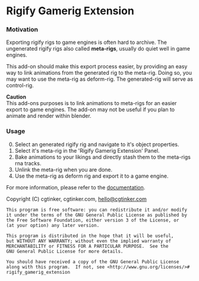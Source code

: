 # Rigify Gamerig Extension


### Motivation
Exporting rigify rigs to game engines is often hard to archive.
The ungenerated rigify rigs also called **meta-rigs**, usually do quiet well in game engines.<br>

This add-on should make this export process easier, 
by providing an easy way to link animations from the generated rig to the meta-rig.
Doing so, you may want to use the meta-rig as deform-rig.
The generated-rig will serve as control-rig.

**Caution**<br>
This add-ons purposes is to link animations to meta-rigs for an easier export to game engines.
The add-on may not be useful if you plan to animate and render within blender.


### Usage
0. Select an generated rigify rig and navigate to it's object properties.
1. Select it's meta-rig in the 'Rigify Gamerig Extension' Panel.
2. Bake animations to your likings and directly stash them to the meta-rigs rna tracks.
3. Unlink the meta-rig when you are done.
4. Use the meta-rig as deform rig and export it to a game engine.


For more information, please refer to the [documentation](https://cgtinker.github.io/rigify_gamerig_extension/).


Copyright (C) cgtinker, cgtinker.com, hello@cgtinker.com

    This program is free software: you can redistribute it and/or modify
    it under the terms of the GNU General Public License as published by
    the Free Software Foundation, either version 3 of the License, or
    (at your option) any later version.

    This program is distributed in the hope that it will be useful,
    but WITHOUT ANY WARRANTY; without even the implied warranty of
    MERCHANTABILITY or FITNESS FOR A PARTICULAR PURPOSE.  See the
    GNU General Public License for more details.

    You should have received a copy of the GNU General Public License
    along with this program.  If not, see <http://www.gnu.org/licenses/># rigify_gamerig_extension
